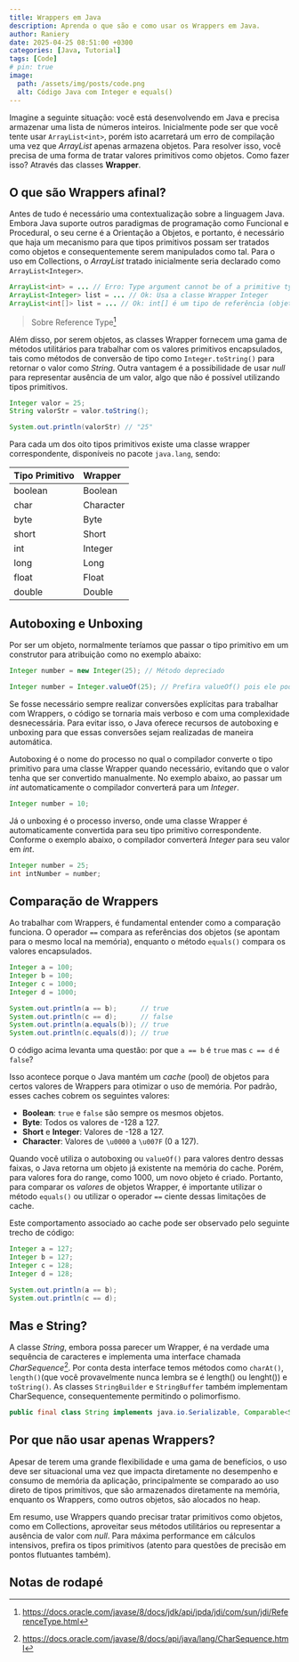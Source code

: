 ```yaml
---
title: Wrappers em Java
description: Aprenda o que são e como usar os Wrappers em Java.
author: Raniery
date: 2025-04-25 08:51:00 +0300
categories: [Java, Tutorial]
tags: [Code]
# pin: true
image:
  path: /assets/img/posts/code.png
  alt: Código Java com Integer e equals()
---
```


Imagine a seguinte situação: você está desenvolvendo em Java e precisa armazenar uma lista de números inteiros. Inicialmente pode ser que você tente usar `ArrayList<int>`, porém isto acarretará um erro de compilação uma vez que *ArrayList* apenas armazena objetos. Para resolver isso, você precisa de uma forma de tratar valores primitivos como objetos. Como fazer isso? Através das classes **Wrapper**.

## O que são Wrappers afinal?

Antes de tudo é necessário uma contextualização sobre a linguagem Java. Embora Java suporte outros paradigmas de programação como Funcional e Procedural, o seu cerne é a Orientação a Objetos, e portanto, é necessário que haja um mecanismo para que tipos primitivos possam ser tratados como objetos e consequentemente serem manipulados como tal. Para o uso em Collections, o *ArrayList* tratado inicialmente seria declarado como `ArrayList<Integer>`.

```java
ArrayList<int> = ... // Erro: Type argument cannot be of a primitive type
ArrayList<Integer> list = ... // Ok: Usa a classe Wrapper Integer
ArrayList<int[]> list = ... // Ok: int[] é um tipo de referência (objeto array de int), não um primitivo isolado. Confira a nota de rodapé abaixo para mais detalhes
``` 
> Sobre Reference Type[^fn1]

Além disso, por serem objetos, as classes Wrapper fornecem uma gama de métodos utilitários para trabalhar com os valores primitivos encapsulados, tais como métodos de conversão de tipo como `Integer.toString()` para retornar o valor como *String*. Outra vantagem é a possibilidade de usar *null* para representar ausência de um valor, algo que não é possível utilizando tipos primitivos.

```java
Integer valor = 25;
String valorStr = valor.toString();

System.out.println(valorStr) // "25"
```

Para cada um dos oito tipos primitivos existe uma classe wrapper correspondente, disponíveis no pacote `java.lang`, sendo: 

| Tipo Primitivo | Wrapper   |
| :------------- | :-------- |
| boolean        | Boolean   |
| char           | Character |
| byte           | Byte      |
| short          | Short     |
| int            | Integer   |
| long           | Long      |
| float          | Float     |
| double         | Double    |

## Autoboxing e Unboxing

Por ser um objeto, normalmente teríamos que passar o tipo primitivo em um construtor para atribuição como no exemplo abaixo:

```java
Integer number = new Integer(25); // Método depreciado

Integer number = Integer.valueOf(25); // Prefira valueOf() pois ele pode reutilizar objetos do cache para valores comuns, otimizando a memória
```

Se fosse necessário sempre realizar conversões explícitas para trabalhar com Wrappers, o código se tornaria mais verboso e com uma complexidade desnecessária. Para evitar isso, o Java oferece recursos de autoboxing e unboxing para que essas conversões sejam realizadas de maneira automática.

Autoboxing é o nome do processo no qual o compilador converte o tipo primitivo para uma classe Wrapper quando necessário, evitando que o valor tenha que ser convertido manualmente. No exemplo abaixo, ao passar um *int* automaticamente o compilador converterá para um *Integer*.

```java
Integer number = 10;
```

Já o unboxing é o processo inverso, onde uma classe Wrapper é automaticamente convertida para seu tipo primitivo correspondente. Conforme o exemplo abaixo, o compilador converterá *Integer* para seu valor em *int*. 

```java
Integer number = 25;
int intNumber = number;
```

## Comparação de Wrappers

Ao trabalhar com Wrappers, é fundamental entender como a comparação funciona. O operador `==` compara as referências dos objetos (se apontam para o mesmo local na memória), enquanto o método `equals()` compara os valores encapsulados.

```java
Integer a = 100;
Integer b = 100;
Integer c = 1000;
Integer d = 1000;

System.out.println(a == b);      // true
System.out.println(c == d);      // false
System.out.println(a.equals(b)); // true
System.out.println(c.equals(d)); // true
```

O código acima levanta uma questão: por que `a == b` é `true` mas `c == d` é `false`?

Isso acontece porque o Java mantém um *cache* (pool) de objetos para certos valores de Wrappers para otimizar o uso de memória. Por padrão, esses caches cobrem os seguintes valores:

*   **Boolean**: `true` e `false` são sempre os mesmos objetos.
*   **Byte**: Todos os valores de -128 a 127.
*   **Short** e **Integer**: Valores de -128 a 127.
*   **Character**: Valores de `\u0000` a `\u007F` (0 a 127).

Quando você utiliza o autoboxing ou `valueOf()` para valores dentro dessas faixas, o Java retorna um objeto já existente na memória do cache. Porém, para valores fora do range, como 1000, um novo objeto é criado. Portanto, para comparar os *valores* de objetos Wrapper, é importante utilizar o método `equals()` ou utilizar o operador `==` ciente dessas limitações de cache.

Este comportamento associado ao cache pode ser observado pelo seguinte trecho de código:

```java
Integer a = 127;
Integer b = 127;
Integer c = 128;
Integer d = 128;

System.out.println(a == b);
System.out.println(c == d);
```

## Mas e String?

A classe *String*, embora possa parecer um Wrapper, é na verdade uma sequência de caracteres e implementa uma interface chamada *CharSequence*[^fn2]. Por conta desta interface temos métodos como `charAt()`, `length()`(que você provavelmente nunca lembra se é length() ou lenght()) e `toString()`. As classes `StringBuilder` e `StringBuffer` também implementam CharSequence, consequentemente permitindo o polimorfismo.

```java
public final class String implements java.io.Serializable, Comparable<String>, CharSequence, Constable, ConstantDesc {...}
```

## Por que não usar apenas Wrappers?

Apesar de terem uma grande flexibilidade e uma gama de benefícios, o uso deve ser situacional uma vez que impacta diretamente no desempenho e consumo de memória da aplicação, principalmente se comparado ao uso direto de tipos primitivos, que são armazenados diretamente na memória, enquanto os Wrappers, como outros objetos, são alocados no heap.

Em resumo, use Wrappers quando precisar tratar primitivos como objetos, como em Collections, aproveitar seus métodos utilitários ou representar a ausência de valor com *null*. Para máxima performance em cálculos intensivos, prefira os tipos primitivos (atento para questões de precisão em pontos flutuantes também).

## Notas de rodapé
[^fn1]: <https://docs.oracle.com/javase/8/docs/jdk/api/jpda/jdi/com/sun/jdi/ReferenceType.html>
[^fn2]: <https://docs.oracle.com/javase/8/docs/api/java/lang/CharSequence.html>
